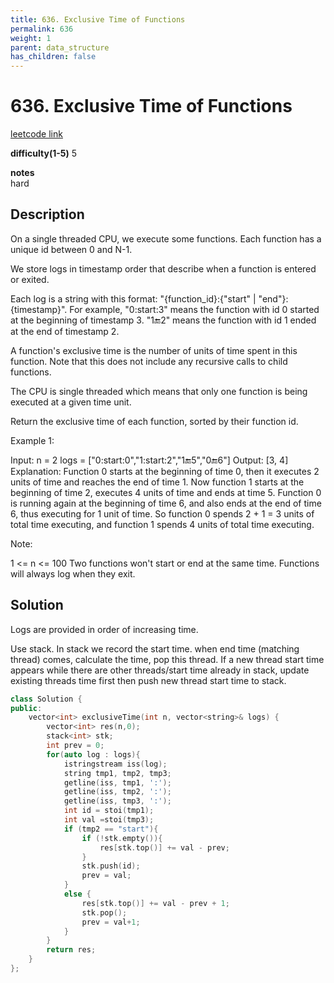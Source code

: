 ```yaml
---
title: 636. Exclusive Time of Functions
permalink: 636
weight: 1
parent: data_structure
has_children: false
---
```

# 636. Exclusive Time of Functions
[leetcode link](https://leetcode.com/problems/exclusive-time-of-functions/)

**difficulty(1-5)** 
5

**notes**   
hard

## Description
On a single threaded CPU, we execute some functions.  Each function has a unique id between 0 and N-1.

We store logs in timestamp order that describe when a function is entered or exited.

Each log is a string with this format: "{function_id}:{"start" | "end"}:{timestamp}".  For example, "0:start:3" means the function with id 0 started at the beginning of timestamp 3.  "1:end:2" means the function with id 1 ended at the end of timestamp 2.

A function's exclusive time is the number of units of time spent in this function.  Note that this does not include any recursive calls to child functions.

The CPU is single threaded which means that only one function is being executed at a given time unit.

Return the exclusive time of each function, sorted by their function id.

 

Example 1:



Input:
n = 2
logs = ["0:start:0","1:start:2","1:end:5","0:end:6"]
Output: [3, 4]
Explanation:
Function 0 starts at the beginning of time 0, then it executes 2 units of time and reaches the end of time 1.
Now function 1 starts at the beginning of time 2, executes 4 units of time and ends at time 5.
Function 0 is running again at the beginning of time 6, and also ends at the end of time 6, thus executing for 1 unit of time. 
So function 0 spends 2 + 1 = 3 units of total time executing, and function 1 spends 4 units of total time executing.
 

Note:

1 <= n <= 100
Two functions won't start or end at the same time.
Functions will always log when they exit.

## Solution
Logs are provided in order of increasing time. 

Use stack. In stack we record the start time. when end time (matching thread) comes, calculate the time, pop this thread. 
If a new thread start time appears while there are other threads/start time already in stack, update existing threads time first then push new thread start time to stack.

```c++
class Solution {
public:
    vector<int> exclusiveTime(int n, vector<string>& logs) {
        vector<int> res(n,0);
        stack<int> stk;
        int prev = 0;
        for(auto log : logs){
            istringstream iss(log);
            string tmp1, tmp2, tmp3;
            getline(iss, tmp1, ':');
            getline(iss, tmp2, ':');
            getline(iss, tmp3, ':');
            int id = stoi(tmp1);
            int val =stoi(tmp3);
            if (tmp2 == "start"){
                if (!stk.empty()){
                    res[stk.top()] += val - prev;                                                                             
                }
                stk.push(id);
                prev = val;
            }
            else {
                res[stk.top()] += val - prev + 1;
                stk.pop();
                prev = val+1;
            }            
        }
        return res;
    }
};
```

<!-- 
Default label
{: .label }

Blue label
{: .label .label-blue }

Stable
{: .label .label-green }

New release
{: .label .label-purple }

Coming soon
{: .label .label-yellow }

Deprecated
{: .label .label-red } -->
